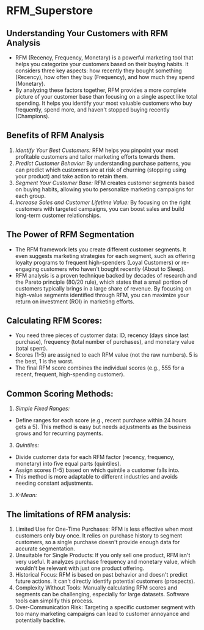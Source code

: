# RFM_Superstore
## Understanding Your Customers with RFM Analysis
* RFM (Recency, Frequency, Monetary) is a powerful marketing tool that helps you categorize your customers based on their buying habits. It considers three key aspects: how recently they bought something (Recency), how often they buy (Frequency), and how much they spend (Monetary).
* By analyzing these factors together, RFM provides a more complete picture of your customer base than focusing on a single aspect like total spending. It helps you identify your most valuable customers who buy frequently, spend more, and haven't stopped buying recently (Champions).
## Benefits of RFM Analysis
1. *Identify Your Best Customers:* RFM helps you pinpoint your most profitable customers and tailor marketing efforts towards them.
2. *Predict Customer Behavior:* By understanding purchase patterns, you can predict which customers are at risk of churning (stopping using your product) and take action to retain them.
3. *Segment Your Customer Base:* RFM creates customer segments based on buying habits, allowing you to personalize marketing campaigns for each group.
4. *Increase Sales and Customer Lifetime Value:* By focusing on the right customers with targeted campaigns, you can boost sales and build long-term customer relationships.

## The Power of RFM Segmentation
* The RFM framework lets you create different customer segments. It even suggests marketing strategies for each segment, such as offering loyalty programs to frequent high-spenders (Loyal Customers) or re-engaging customers who haven't bought recently (About to Sleep).
* RFM analysis is a proven technique backed by decades of research and the Pareto principle (80/20 rule), which states that a small portion of customers typically brings in a large share of revenue. By focusing on high-value segments identified through RFM, you can maximize your return on investment (ROI) in marketing efforts.


## Calculating RFM Scores:
* You need three pieces of customer data: ID, recency (days since last purchase), frequency (total number of purchases), and monetary value (total spent).
* Scores (1-5) are assigned to each RFM value (not the raw numbers). 5 is the best, 1 is the worst.
* The final RFM score combines the individual scores (e.g., 555 for a recent, frequent, high-spending customer).

## Common Scoring Methods:
1. *Simple Fixed Ranges:*
 * Define ranges for each score (e.g., recent purchase within 24 hours gets a 5).
This method is easy but needs adjustments as the business grows and for recurring payments.
3. *Quintiles:*
  * Divide customer data for each RFM factor (recency, frequency, monetary) into five equal parts (quintiles).
  * Assign scores (1-5) based on which quintile a customer falls into.
  * This method is more adaptable to different industries and avoids needing constant adjustments.
3. *K-Mean:*
  
## The limitations of RFM analysis:
1. Limited Use for One-Time Purchases: RFM is less effective when most customers only buy once. It relies on purchase history to segment customers, so a single purchase doesn't provide enough data for accurate segmentation.
2. Unsuitable for Single Products: If you only sell one product, RFM isn't very useful. It analyzes purchase frequency and monetary value, which wouldn't be relevant with just one product offering.
3. Historical Focus: RFM is based on past behavior and doesn't predict future actions. It can't directly identify potential customers (prospects).
4. Complexity Without Tools: Manually calculating RFM scores and segments can be challenging, especially for large datasets. Software tools can simplify this process.
5. Over-Communication Risk: Targeting a specific customer segment with too many marketing campaigns can lead to customer annoyance and potentially backfire.
